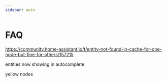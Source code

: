 ```yaml
---
sidebar: auto
---
```


# FAQ

https://community.home-assistant.io/t/entity-not-found-in-cache-for-one-node-but-fine-for-others/157215

entities now showing in autocomplete

yellow nodes
